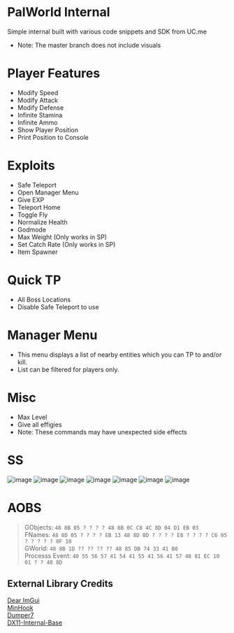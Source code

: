 # PalWorld Internal
Simple internal built with various code snippets and SDK from UC.me
- Note: The master branch does not include visuals

# Player Features
- Modify Speed
- Modify Attack
- Modify Defense
- Infinite Stamina
- Infinite Ammo
- Show Player Position
- Print Position to Console

# Exploits
- Safe Teleport
- Open Manager Menu
- Give EXP
- Teleport Home
- Toggle Fly
- Normalize Health
- Godmode
- Max Weight (Only works in SP)
- Set Catch Rate (Only works in SP)
- Item Spawner

# Quick TP
- All Boss Locations
- Disable Safe Teleport to use

# Manager Menu
- This menu displays a list of nearby entities which you can TP to and/or kill.
- List can be filtered for players only.

# Misc
- Max Level
- Give all effigies
- Note: These commands may have unexpected side effects

# SS
![image](https://github.com/NuLLxD/Pal-NetCrack-NuLL/assets/965358/7981786e-3ce2-400e-9e24-9df0eae7d0bb)
![image](https://github.com/NuLLxD/Pal-NetCrack-NuLL/assets/965358/0c573a6c-bc5f-4e24-a7f4-367d66ee5295)
![image](https://github.com/NuLLxD/Pal-NetCrack-NuLL/assets/965358/c1aa6ad5-7685-4c91-8fa9-c63073dfc47b)
![image](https://github.com/NuLLxD/Pal-NetCrack-NuLL/assets/965358/623b965b-6da6-4e81-816a-aeacb0cb98a6)
![image](https://github.com/NuLLxD/Pal-NetCrack-NuLL/assets/965358/a9acf19c-ab3f-4357-8a1b-10138ad3d98d)
![image](https://github.com/NuLLxD/Pal-NetCrack-NuLL/assets/965358/155a22ca-de04-45b7-94be-177b9f0f6aeb)
![image](https://github.com/NuLLxD/Pal-NetCrack-NuLL/assets/965358/61bc15fb-dbda-4d00-b1f7-2f7c32a47cb6)


# AOBS
> GObjects: `48 8B 05 ? ? ? ? 48 8B 0C C8 4C 8D 04 D1 EB 03`  
> FNames: `48 8D 05 ? ? ? ? EB 13 48 8D 0D ? ? ? ? E8 ? ? ? ? C6 05 ? ? ? ? ? 0F 10`  
> GWorld: `48 8B 1D ?? ?? ?? ?? 48 85 DB 74 33 41 B0`  
> Processs Event: `40 55 56 57 41 54 41 55 41 56 41 57 48 81 EC 10 01 ? ? 48 8D`

## External Library Credits
[Dear ImGui](https://github.com/ocornut/imgui)  
[MinHook](https://github.com/TsudaKageyu/minhook)  
[Dumper7](https://github.com/Encryqed/Dumper-7)  
[DX11-Internal-Base](https://github.com/NightFyre/DX11-ImGui-Internal-Hook)  
